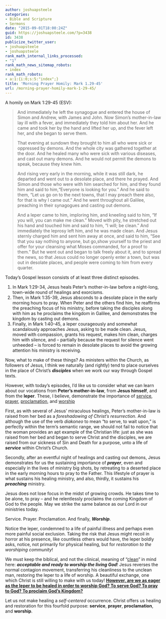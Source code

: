 ```yaml
---
author: joshuapsteele
categories:
- Bible and Scripture
- Sermons
date: "2015-09-01T18:00:24Z"
guid: https://joshuapsteele.com/?p=3438
id: 3438
publicize_twitter_user:
- joshuapsteele
- joshuapsteele
rank_math_internal_links_processed:
- "1"
rank_math_news_sitemap_robots:
- index
rank_math_robots:
- a:1:{i:0;s:5:"index";}
title: 'Morning Prayer Homily: Mark 1.29-45'
url: /morning-prayer-homily-mark-1-29-45/
---
```


A homily on Mark 1:29-45 (ESV):

> <span class="text Mark-1-29">And immediately he left the synagogue and entered the house of Simon and Andrew, with James and John.</span> <span class="text Mark-1-30" id="en-ESV-24242">Now Simon’s mother-in-law lay ill with a fever, and immediately they told him about her.</span> <span class="text Mark-1-31" id="en-ESV-24243">And he came and took her by the hand and lifted her up, and the fever left her, and she began to serve them.</span>
> 
> <span class="text Mark-1-32" id="en-ESV-24244">That evening at sundown they brought to him all who were sick or oppressed by demons.</span> <span class="text Mark-1-33" id="en-ESV-24245">And the whole city was gathered together at the door.</span> <span class="text Mark-1-34" id="en-ESV-24246">And he healed many who were sick with various diseases, and cast out many demons. And he would not permit the demons to speak, because they knew him.</span>
> 
> <span class="text Mark-1-35">And rising very early in the morning, while it was still dark, he departed and went out to a desolate place, and there he prayed.</span> <span class="text Mark-1-36" id="en-ESV-24248">And Simon and those who were with him searched for him,</span> <span class="text Mark-1-37" id="en-ESV-24249">and they found him and said to him,“Everyone is looking for you.”</span> <span class="text Mark-1-38" id="en-ESV-24250">And he said to them, <span class="woj">“Let us go on to the next towns, that I may preach there also, for that is why I came out.”</span></span> <span class="text Mark-1-39" id="en-ESV-24251">And he went throughout all Galilee, preaching in their synagogues and casting out demons.</span>
> 
> <span class="text Mark-1-40">And a leper came to him, imploring him, and kneeling said to him, “If you will, you can make me clean.”</span> <span class="text Mark-1-41" id="en-ESV-24253">Moved with pity, he stretched out his hand and touched him and said to him, <span class="woj">“I will; be clean.”</span></span> <span class="text Mark-1-42" id="en-ESV-24254">And immediately the leprosy left him, and he was made clean.</span> <span class="text Mark-1-43" id="en-ESV-24255">And Jesus sternly charged him and sent him away at once,</span> <span class="text Mark-1-44" id="en-ESV-24256">and said to him, <span class="woj">“See that you say nothing to anyone, but go,show yourself to the priest and offer for your cleansing what Moses commanded, for a proof to them.”</span></span> <span class="text Mark-1-45" id="en-ESV-24257">But he went out and began to talk freely about it, and to spread the news, so that Jesus could no longer openly enter a town, but was out in desolate places, and people were coming to him from every quarter.</span>

Today’s Gospel lesson consists of at least three distinct episodes.

1. In Mark 1:29-34, Jesus heals Peter’s mother-in-law before a night-long, town-wide round of healings and exorcisms.
2. Then, in Mark 1:35-39, Jesus absconds to a desolate place in the early morning hours to pray. When Peter and the others find him, he reaffirms the preaching focus of his ministry, before taking the disciples along with him as he proclaims the kingdom in Galilee, and demonstrates the kingdom by casting out demons.
3. Finally, in Mark 1:40-45, a leper courageously and somewhat scandalously approaches Jesus, asking to be made clean. Jesus, moved with compassion, grants his request, makes him clean, charges him with silence, and – partially because the request for silence went unheeded – is forced to remain in desolate places to avoid the growing attention his ministry is receiving.

Now, what to make of these things? As ministers within the Church, as followers of Jesus, I think we naturally (and rightly) tend to place ourselves in the place of Christ’s ***disciples*** when we work our way through Gospel texts.

However, with today’s episodes, I’d like us to consider what we can learn about our vocations from **Peter’s mother-in-law**, from **Jesus himself**, and from the **leper**. These, I believe, demonstrate the importance of <span style="text-decoration:underline;">service</span>, <span style="text-decoration:underline;">prayer</span>, <span style="text-decoration:underline;">proclamation</span>, and <span style="text-decoration:underline;">worship</span>

First, as with several of Jesus’ miraculous healings, Peter’s mother-in-law is raised from her bed as a *foreshadowing of Christ’s resurrection*. And although the use of the verb *diakoneo* to mean “to serve, to wait upon,” is perfectly within the term’s semantic range, we should not fail to notice that the woman provides an apt example of the Christian life: just as she was raised from her bed and began to serve Christ and the disciples, we are raised from our sickness of Sin and Death for a purpose, unto a life of ***service*** within Christ’s Church.

Secondly, after an eventful night of healings and casting out demons, Jesus demonstrates for us the sustaining importance of ***prayer***, even and especially in the lives of ministry big shots, by retreating to a deserted place in the early morning hours to pray to the Father. This lifestyle of prayer is what sustains his healing ministry, and also, thirdly, it sustains his ***preaching*** ministry.

Jesus does not lose focus in the midst of growing crowds. He takes time to be alone, to pray – and he relentlessly proclaims the coming Kingdom of God to the people. May we strike the same balance as our Lord in our ministries today.

Service. Prayer. Proclamation. And finally, ***Worship***.

Notice the leper, condemned to a life of painful illness and perhaps even more painful social exclusion. Taking the risk that Jesus might recoil in horror at his presence, like countless others would have, the leper boldly asks, notice, not primarily for physical healing, but for *restoration to the worshiping community*!

We must keep the biblical, and not the clinical, meaning of “<span style="text-decoration:underline;">clean</span>” in mind here: ***acceptable and ready to worship the living God***! Jesus reverses the normal contagion movement, transferring his cleanliness to the unclean man, restoring the leper to a life of worship. A beautiful exchange, one which Christ is still willing to make with us today! <span style="text-decoration:underline;">**However, are we as eager as the leper to be healed in order to worship God? To serve God? To pray to God? To proclaim God’s Kingdom?**</span>

Let us not make healing a *self-centered* occurrence. Christ offers us healing and restoration for this fourfold purpose: **service**, **prayer**, **proclamation**, and **worship**.